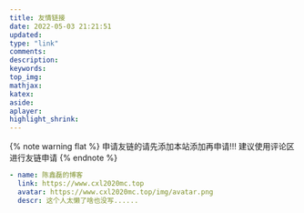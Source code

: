 ```yaml
---
title: 友情链接
date: 2022-05-03 21:21:51
updated:
type: "link" 
comments:
description:
keywords:
top_img:
mathjax:
katex:
aside:
aplayer:
highlight_shrink:
---
```


<!-- ## 测试QEXO友链

<div id="qexo-friends"></div>
<link rel="stylesheet" href="https://cdn.cxl2020mc.top/npm/qexo-static/hexo/friends/friends.css"/>
<script src="https://cdn.cxl2020mc.top/npm/qexo-static/hexo/friends/friends.js"></script>
<script>loadQexoFriends("qexo-friends", "https://qexo.cxl2020mc.top")</script>

## 测试QEXO友链友链申请

<div id="friends-api"></div>

<script src="https://cdn.cxl2020mc.top/gh/Fgaoxing/blog-cdn@main/source/js/friends-api.js"></script>

<script>qexo_friend_api("friends-api","https://qexo.cxl2020mc.top");</script> -->

{% note warning flat %}
申请友链的请先添加本站添加再申请!!!
建议使用评论区进行友链申请
{% endnote %}

```yml
- name: 陈鑫磊的博客
  link: https://www.cxl2020mc.top
  avatar: https://www.cxl2020mc.top/img/avatar.png
  descr: 这个人太懒了啥也没写......
```

